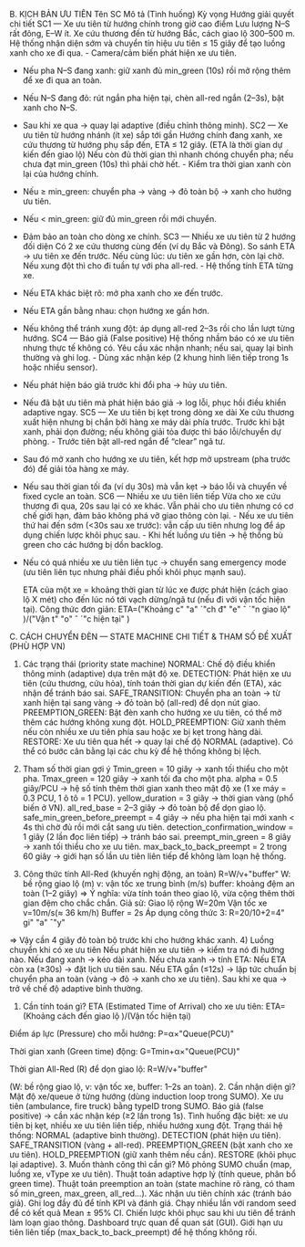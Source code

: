 B. KỊCH BẢN ƯU TIÊN 
Tên SC	Mô tả (Tình huống)	Kỳ vọng	Hướng giải quyết chi tiết
SC1 — Xe ưu tiên từ hướng chính trong giờ cao điểm	Lưu lượng N–S rất đông, E–W ít. Xe cứu thương đến từ hướng Bắc, cách giao lộ 300–500 m.	Hệ thống nhận diện sớm và chuyển tín hiệu ưu tiên ≤ 15 giây để tạo luồng xanh cho xe đi qua.	- Camera/cảm biến phát hiện xe ưu tiên.
 - Nếu pha N–S đang xanh: giữ xanh đủ min_green (10s) rồi mở rộng thêm để xe đi qua an toàn. 
- Nếu N–S đang đỏ: rút ngắn pha hiện tại, chèn all-red ngắn (2–3s), bật xanh cho N–S. 
- Sau khi xe qua → quay lại adaptive (điều chỉnh thông minh).
SC2 — Xe ưu tiên từ hướng nhánh (ít xe) sắp tới gần	Hướng chính đang xanh, xe cứu thương từ hướng phụ sắp đến, ETA ≤ 12 giây.
(ETA là thời gian dự kiến đến giao lộ)	Nếu còn đủ thời gian thì nhanh chóng chuyển pha; nếu chưa đạt min_green (10s) thì phải chờ hết.	- Kiểm tra thời gian xanh còn lại của hướng chính. 
- Nếu ≥ min_green: chuyển pha → vàng → đỏ toàn bộ → xanh cho hướng ưu tiên. 
- Nếu < min_green: giữ đủ min_green rồi mới chuyển.
 - Đảm bảo an toàn cho dòng xe chính.
SC3 — Nhiều xe ưu tiên từ 2 hướng đối diện	Có 2 xe cứu thương cùng đến (ví dụ Bắc và Đông).	So sánh ETA → ưu tiên xe đến trước. 
Nếu cùng lúc: ưu tiên xe gần hơn, còn lại chờ. Nếu xung đột thì cho đi tuần tự với pha all-red.	- Hệ thống tính ETA từng xe. 
- Nếu ETA khác biệt rõ: mở pha xanh cho xe đến trước. 
- Nếu ETA gần bằng nhau: chọn hướng xe gần hơn. 
- Nếu không thể tránh xung đột: áp dụng all-red 2–3s rồi cho lần lượt từng hướng.
SC4 — Báo giả (False positive)	Hệ thống nhầm báo có xe ưu tiên nhưng thực tế không có.	Yêu cầu xác nhận nhanh; nếu sai, quay lại bình thường và ghi log.	- Dùng xác nhận kép (2 khung hình liên tiếp trong 1s hoặc nhiều sensor). 
- Nếu phát hiện báo giả trước khi đổi pha → hủy ưu tiên. 
- Nếu đã bật ưu tiên mà phát hiện báo giả → log lỗi, phục hồi điều khiển adaptive ngay.
SC5 — Xe ưu tiên bị kẹt trong dòng xe dài	Xe cứu thương xuất hiện nhưng bị chắn bởi hàng xe máy dài phía trước.	Trước khi bật xanh, phải dọn đường; nếu không giải tỏa được thì báo lỗi/chuyển dự phòng.	- Trước tiên bật all-red ngắn để “clear” ngã tư. 
- Sau đó mở xanh cho hướng xe ưu tiên, kết hợp mở upstream (pha trước đó) để giải tỏa hàng xe máy. 
- Nếu sau thời gian tối đa (ví dụ 30s) mà vẫn kẹt → báo lỗi và chuyển về fixed cycle an toàn.
SC6 — Nhiều xe ưu tiên liên tiếp	Vừa cho xe cứu thương đi qua, 20s sau lại có xe khác.	Vẫn phải cho ưu tiên nhưng có cơ chế giới hạn, đảm bảo không phá vỡ giao thông còn lại.	- Nếu xe ưu tiên thứ hai đến sớm (<30s sau xe trước): vẫn cấp ưu tiên nhưng log để áp dụng chiến lược khôi phục sau. - Khi hết luồng ưu tiên → hệ thống bù green cho các hướng bị dồn backlog. 
- Nếu có quá nhiều xe ưu tiên liên tục → chuyển sang emergency mode (ưu tiên liên tục nhưng phải điều phối khôi phục mạnh sau).

	ETA của một xe = khoảng thời gian từ lúc xe được phát hiện (cách giao lộ X mét) cho đến lúc nó tới vạch dừng/ngã tư (nếu đi với vận tốc hiện tại).
	Công thức đơn giản:
ETA=("Khoảng c" "a"  ˊ"ch đ" "e"  ˆ  ˊ"n giao lộ" )/("Vận t" "o"  ˆ  ˊ"c hiện tại" )

C. CÁCH CHUYỂN ĐÈN — STATE MACHINE CHI TIẾT & THAM SỐ ĐỀ XUẤT (PHÙ HỢP VN)
1) Các trạng thái (priority state machine)
	NORMAL: Chế độ điều khiển thông minh (adaptive) dựa trên mật độ xe.
	DETECTION: Phát hiện xe ưu tiên (cứu thương, cứu hỏa), tính toán thời gian dự kiến đến (ETA), xác nhận để tránh báo sai.
	SAFE_TRANSITION: Chuyển pha an toàn → từ xanh hiện tại sang vàng → đỏ toàn bộ (all-red) để dọn nút giao.
	PREEMPTION_GREEN: Bật đèn xanh cho hướng xe ưu tiên, có thể mở thêm các hướng không xung đột.
	HOLD_PREEMPTION: Giữ xanh thêm nếu còn nhiều xe ưu tiên phía sau hoặc xe bị kẹt trong hàng dài.
	RESTORE: Xe ưu tiên qua hết → quay lại chế độ NORMAL (adaptive). Có thể có bước cân bằng lại các chu kỳ để hệ thống không bị lệch.


2) Tham số thời gian gợi ý 
	Tmin_green = 10 giây → xanh tối thiểu cho một pha.
	Tmax_green = 120 giây → xanh tối đa cho một pha.
	alpha = 0.5 giây/PCU → hệ số tính thêm thời gian xanh theo mật độ xe (1 xe máy = 0.3 PCU, 1 ô tô = 1 PCU).
	yellow_duration = 3 giây → thời gian vàng (phổ biến ở VN).
	all_red_base = 2–3 giây → đỏ toàn bộ để dọn giao lộ.
	safe_min_green_before_preempt = 4 giây → nếu pha hiện tại mới xanh < 4s thì chờ đủ rồi mới cắt sang ưu tiên.
	detection_confirmation_window = 1 giây (2 lần đọc liên tiếp) → tránh báo sai.
	preempt_min_green = 8 giây → xanh tối thiểu cho xe ưu tiên.
	max_back_to_back_preempt = 2 trong 60 giây → giới hạn số lần ưu tiên liên tiếp để không làm loạn hệ thống.
3) Công thức tính All-Red (khuyến nghị động, an toàn)
R=W/v+"buffer" 
	W: bề rộng giao lộ (m)
	v: vận tốc xe trung bình (m/s)
	buffer: khoảng đệm an toàn (1–2 giây)
=> Ý nghĩa: vừa tính toán theo giao lộ, vừa cộng thêm thời gian đệm cho chắc chắn.
Giả sử:
	Giao lộ rộng W=20m
	Vận tốc xe v=10m/s(≈ 36 km/h)
	Buffer = 2s
Áp dụng công thức 3:
R=20/10+2=4" gi" "a"  ˆ"y"

=> Vậy cần 4 giây đỏ toàn bộ trước khi cho hướng khác xanh.
4) Luồng chuyển khi có xe ưu tiên
	Nếu phát hiện xe ưu tiên → kiểm tra nó đi hướng nào.
	Nếu đang xanh → kéo dài xanh.
	Nếu chưa xanh → tính ETA:
	Nếu ETA còn xa (≥30s) → đặt lịch ưu tiên sau.
	Nếu ETA gần (≤12s) → lập tức chuẩn bị chuyển pha an toàn (vàng → đỏ → xanh cho xe ưu tiên).
	Sau khi xe qua → trở về chế độ adaptive bình thường.
1. Cần tính toán gì?
ETA (Estimated Time of Arrival) cho xe ưu tiên:
ETA=(Khoảng cách đến giao lộ )/(Vận tốc hiện tại)

Điểm áp lực (Pressure) cho mỗi hướng:
P=α×"Queue(PCU)"

Thời gian xanh (Green time) động:
G=Tmin+α×"Queue(PCU)"

Thời gian All-Red (R) để dọn giao lộ:
R=W/v+"buffer"

(W: bề rộng giao lộ, v: vận tốc xe, buffer: 1–2s an toàn).
2. Cần nhận diện gì?
	Mật độ xe/queue ở từng hướng (dùng induction loop trong SUMO).
	Xe ưu tiên (ambulance, fire truck) bằng typeID trong SUMO.
	Báo giả (false positive) → cần xác nhận kép (≥2 lần trong 1s).
	Tình huống đặc biệt: xe ưu tiên bị kẹt, nhiều xe ưu tiên liên tiếp, nhiều hướng xung đột.
	Trạng thái hệ thống:
NORMAL (adaptive bình thường).
DETECTION (phát hiện ưu tiên).
SAFE_TRANSITION (vàng + all-red).
PREEMPTION_GREEN (bật xanh cho xe ưu tiên).
HOLD_PREEMPTION (giữ xanh thêm nếu cần).
RESTORE (khôi phục lại adaptive).
3. Muốn thành công thì cần gì?
	Mô phỏng SUMO chuẩn (map, luồng xe, vType xe ưu tiên).
	Thuật toán adaptive hợp lý (tính queue, phân bổ green time).
	Thuật toán preemption an toàn (state machine rõ ràng, có tham số min_green, max_green, all_red…).
	Xác nhận ưu tiên chính xác (tránh báo giả).
	Ghi log đầy đủ để tính KPI và đánh giá.
	Chạy nhiều lần với random seed để có kết quả Mean ± 95% CI.
	Chiến lược khôi phục sau khi ưu tiên để tránh làm loạn giao thông.
	Dashboard trực quan để quan sát (GUI).
	Giới hạn ưu tiên liên tiếp (max_back_to_back_preempt) để hệ thống không rối.
